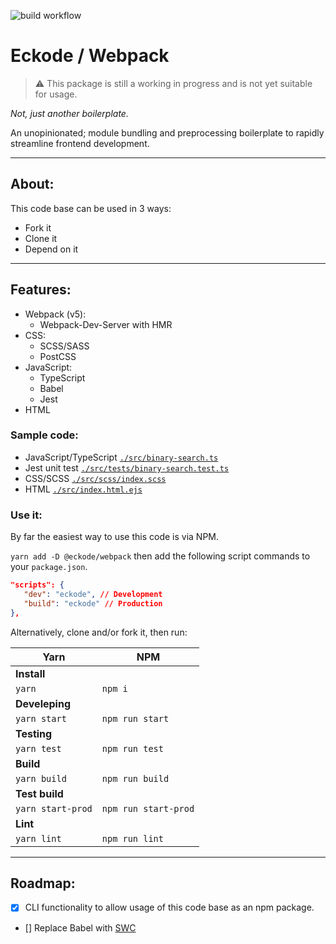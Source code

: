![build workflow](https://github.com/eckode/webpack/actions/workflows/build.yml/badge.svg)

# Eckode / Webpack

> ⚠️ This package is still a working in progress and is not yet suitable for usage.

*Not, just another boilerplate.*

An unopinionated; module bundling and preprocessing boilerplate to rapidly streamline frontend development.

___

## About:

This code base can be used in 3 ways:

* Fork it
* Clone it
* Depend on it
___

## Features:
* Webpack (v5):
   * Webpack-Dev-Server with HMR
* CSS:
   * SCSS/SASS
   * PostCSS
* JavaScript:
   * TypeScript
   * Babel
   * Jest
* HTML

### Sample code:
* JavaScript/TypeScript [`./src/binary-search.ts`](https://github.com/eckode/webpack/blob/main/src/binary-search.ts)
* Jest unit test [`./src/tests/binary-search.test.ts`](https://github.com/eckode/webpack/blob/main/src/tests/binary-search.test.ts)
* CSS/SCSS [`./src/scss/index.scss`](https://github.com/eckode/webpack/blob/main/src/scss/index.scss)
* HTML [`./src/index.html.ejs`](https://github.com/eckode/webpack/blob/main/src/index.html.ejs)

### Use it:

By far the easiest way to use this code is via NPM.

`yarn add -D @eckode/webpack` then add the following script commands to your `package.json`.

```json
"scripts": {
   "dev": "eckode", // Development
   "build": "eckode" // Production
},
```
Alternatively, clone and/or fork it, then run:

| Yarn        | NPM         |
| ----------- | ----------- |
| **Install** ||
| `yarn`    | `npm i`   |
| **Develeping** ||
| `yarn start` | `npm run start` |
| **Testing** ||
| `yarn test` | `npm run test` |
| **Build** ||
| `yarn build` | `npm run build` |
| **Test build** ||
| `yarn start-prod` | `npm run start-prod` |
| **Lint** ||
| `yarn lint` | `npm run lint` |

___

## Roadmap:

- [x] CLI functionality to allow usage of this code base as an npm package.
- [] Replace Babel with [SWC](https://swc.rs/)